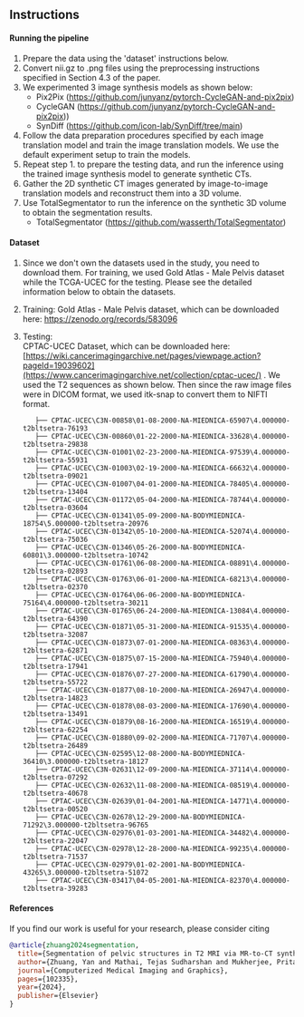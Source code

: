 ## **Instructions**  

#### Running the pipeline  
1. Prepare the data using the 'dataset' instructions below.
2. Convert nii.gz to .png files using the preprocessing instructions specified in Section 4.3 of the paper. 
3. We experimented 3 image synthesis models as shown below:    
   - Pix2Pix (https://github.com/junyanz/pytorch-CycleGAN-and-pix2pix)  
   - CycleGAN (https://github.com/junyanz/pytorch-CycleGAN-and-pix2pix))   
   - SynDiff (https://github.com/icon-lab/SynDiff/tree/main)   
4. Follow the data preparation procedures specified by each image translation model and train the image translation models. We use the default experiment setup to train the models.     
5. Repeat step 1. to prepare the testing data, and run the inference using the trained image synthesis model to generate synthetic CTs.    
6. Gather the 2D synthetic CT images generated by image-to-image translation models and reconstruct them into a 3D volume.   
7. Use TotalSegmentator to run the inference on the synthetic 3D volume to obtain the segmentation results.    
   - TotalSegmentator (https://github.com/wasserth/TotalSegmentator)    


#### Dataset  
1. Since we don't own the datasets used in the study, you need to download them. For training, we used Gold Atlas - Male Pelvis dataset while the TCGA-UCEC for the testing. Please see the detailed information below to obtain the datasets.
2. Training: Gold Atlas - Male Pelvis dataset, which can be downloaded here: https://zenodo.org/records/583096  
3. Testing:  
       CPTAC-UCEC Dataset, which can be downloaded here: [https://wiki.cancerimagingarchive.net/pages/viewpage.action?pageId=19039602](https://www.cancerimagingarchive.net/collection/cptac-ucec/) . We used the T2 sequences as shown below. Then since the raw image files were in DICOM format, we used itk-snap to convert them to NIFTI format.  

          ├── CPTAC-UCEC\C3N-00858\01-08-2000-NA-MIEDNICA-65907\4.000000-t2bltsetra-76193  
          ├── CPTAC-UCEC\C3N-00860\01-22-2000-NA-MIEDNICA-33628\4.000000-t2bltsetra-29838  
          ├── CPTAC-UCEC\C3N-01001\02-23-2000-NA-MIEDNICA-97539\4.000000-t2bltsetra-55931  
          ├── CPTAC-UCEC\C3N-01003\02-19-2000-NA-MIEDNICA-66632\4.000000-t2bltsetra-09021    
          ├── CPTAC-UCEC\C3N-01007\04-01-2000-NA-MIEDNICA-78405\4.000000-t2bltsetra-13404    
          ├── CPTAC-UCEC\C3N-01172\05-04-2000-NA-MIEDNICA-78744\4.000000-t2bltsetra-03604    
          ├── CPTAC-UCEC\C3N-01341\05-09-2000-NA-BODYMIEDNICA-18754\5.000000-t2bltsetra-20976    
          ├── CPTAC-UCEC\C3N-01342\05-10-2000-NA-MIEDNICA-52074\4.000000-t2bltsetra-75036    
          ├── CPTAC-UCEC\C3N-01346\05-26-2000-NA-BODYMIEDNICA-60801\3.000000-t2bltsetra-10742    
          ├── CPTAC-UCEC\C3N-01761\06-08-2000-NA-MIEDNICA-08891\4.000000-t2bltsetra-02893      
          ├── CPTAC-UCEC\C3N-01763\06-01-2000-NA-MIEDNICA-68213\4.000000-t2bltsetra-02370      
          ├── CPTAC-UCEC\C3N-01764\06-06-2000-NA-BODYMIEDNICA-75164\4.000000-t2bltsetra-30211      
          ├── CPTAC-UCEC\C3N-01765\06-24-2000-NA-MIEDNICA-13084\4.000000-t2bltsetra-64390      
          ├── CPTAC-UCEC\C3N-01871\05-31-2000-NA-MIEDNICA-91535\4.000000-t2bltsetra-32087      
          ├── CPTAC-UCEC\C3N-01873\07-01-2000-NA-MIEDNICA-08363\4.000000-t2bltsetra-62871      
          ├── CPTAC-UCEC\C3N-01875\07-15-2000-NA-MIEDNICA-75940\4.000000-t2bltsetra-17941      
          ├── CPTAC-UCEC\C3N-01876\07-27-2000-NA-MIEDNICA-61790\4.000000-t2bltsetra-55722      
          ├── CPTAC-UCEC\C3N-01877\08-10-2000-NA-MIEDNICA-26947\4.000000-t2bltsetra-14823      
          ├── CPTAC-UCEC\C3N-01878\08-03-2000-NA-MIEDNICA-17690\4.000000-t2bltsetra-13491      
          ├── CPTAC-UCEC\C3N-01879\08-16-2000-NA-MIEDNICA-16519\4.000000-t2bltsetra-62254      
          ├── CPTAC-UCEC\C3N-01880\09-02-2000-NA-MIEDNICA-71707\4.000000-t2bltsetra-26489      
          ├── CPTAC-UCEC\C3N-02595\12-08-2000-NA-BODYMIEDNICA-36410\3.000000-t2bltsetra-18127     
          ├── CPTAC-UCEC\C3N-02631\12-09-2000-NA-MIEDNICA-37114\4.000000-t2bltsetra-07292      
          ├── CPTAC-UCEC\C3N-02632\11-08-2000-NA-MIEDNICA-08519\4.000000-t2bltsetra-40678      
          ├── CPTAC-UCEC\C3N-02639\01-04-2001-NA-MIEDNICA-14771\4.000000-t2bltsetra-00520      
          ├── CPTAC-UCEC\C3N-02678\12-29-2000-NA-BODYMIEDNICA-71292\3.000000-t2bltsetra-96765     
          ├── CPTAC-UCEC\C3N-02976\01-03-2001-NA-MIEDNICA-34482\4.000000-t2bltsetra-22047      
          ├── CPTAC-UCEC\C3N-02978\12-28-2000-NA-MIEDNICA-99235\4.000000-t2bltsetra-71537      
          ├── CPTAC-UCEC\C3N-02979\01-02-2001-NA-BODYMIEDNICA-43265\3.000000-t2bltsetra-51072      
          ├── CPTAC-UCEC\C3N-03417\04-05-2001-NA-MIEDNICA-82370\4.000000-t2bltsetra-39283    
		  
#### References
If you find our work is useful for your research, please consider citing
```bib
@article{zhuang2024segmentation,
  title={Segmentation of pelvic structures in T2 MRI via MR-to-CT synthesis},
  author={Zhuang, Yan and Mathai, Tejas Sudharshan and Mukherjee, Pritam and Summers, Ronald M},
  journal={Computerized Medical Imaging and Graphics},
  pages={102335},
  year={2024},
  publisher={Elsevier}
}
```
